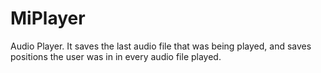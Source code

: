# MiPlayer
Audio Player. It saves the last audio file that was being played, and saves positions the user was in in every audio file played. 
